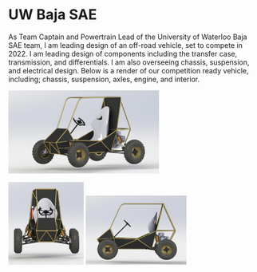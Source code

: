 # UW Baja SAE

As Team Captain and Powertrain Lead of the University of Waterloo Baja SAE team, I am leading design of an off-road vehicle, set to compete in 2022. I am leading design of components including the transfer case, transmission, and differentials. I am also overseeing chassis, suspension, and electrical design. Below is a render of our competition ready vehicle, including; chassis, suspension, axles, engine, and interior.

<img src="https://github.com/Eohayon/UW-Baja-SAE/blob/main/Pictures/ISO.png" width="60%" height="60%">

<img src="https://github.com/Eohayon/UW-Baja-SAE/blob/main/Pictures/FRONT.png" width="30%" height="30%"> <img src="https://github.com/Eohayon/UW-Baja-SAE/blob/main/Pictures/SIDE.png" width="40%" height="40%">

